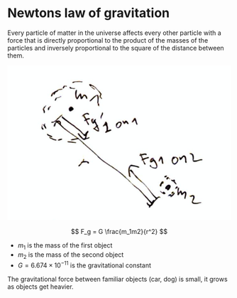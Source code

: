 # Newtons law of gravitation

Every particle of matter in the universe affects every other particle with a force that is directly proportional to the product of the masses of the particles and inversely proportional to the square of the distance between them.

![](../.images/physics/newtons_law_of_gravitation.png)

$$
F_g = G \frac{m_1m2}{r^2}
$$

* $m_1$ is the mass of the first object
* $m_2$ is the mass of the second object
* $G=6.674 \times 10^{-11}$ is the gravitational constant

The gravitational force between familiar objects (car, dog) is small, it grows as objects get heavier. 